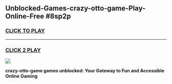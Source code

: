 
## Unblocked-Games-crazy-otto-game-Play-Online-Free #8sp2p
<h3>
<a href="https://us.freeplayer.one?title=crazy-otto-game&ref=10M">CLICK TO PLAY</a></h3>
<hr>

<h3>
<a href="https://us.freeplayer.one?title=crazy-otto-game&ref=10M">CLICK 2 PLAY</a>
  
</h3>

<a href="https://us.freeplayer.one?title=crazy-otto-game&ref=10M"><img src="https://clearcache.store/games.png"></a>


**crazy-otto-game games unblocked: Your Gateway to Fun and Accessible Online Gaming**
